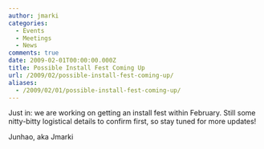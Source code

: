 ```yaml
---
author: jmarki
categories:
  - Events
  - Meetings
  - News
comments: true
date: 2009-02-01T00:00:00.000Z
title: Possible Install Fest Coming Up
url: /2009/02/possible-install-fest-coming-up/
aliases:
  - /2009/02/01/possible-install-fest-coming-up/
---
```


Just in: we are working on getting an install fest within February. Still some nitty-bitty logistical details to confirm first, so stay tuned for more updates!

Junhao, aka Jmarki
